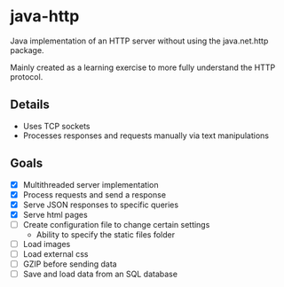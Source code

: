 # java-http

Java implementation of an HTTP server without using the java.net.http package.

Mainly created as a learning exercise to more fully understand the HTTP 
protocol.

## Details
- Uses TCP sockets 
- Processes responses and requests manually via text manipulations

## Goals
- [x] Multithreaded server implementation
- [x] Process requests and send a response
- [x] Serve JSON responses to specific queries
- [x] Serve html pages 
- [ ] Create configuration file to change certain settings
    - Ability to specify the static files folder
- [ ] Load images
- [ ] Load external css
- [ ] GZIP before sending data 
- [ ] Save and load data from an SQL database